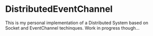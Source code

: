 # DistributedEventChannel
This is my personal implementation of a Distributed System based on Socket and 
EventChannel techinques. 
Work in progress though...
